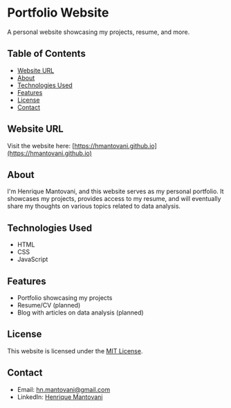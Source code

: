 # Portfolio Website

A personal website showcasing my projects, resume, and more.

## Table of Contents

- [Website URL](#website-url)
- [About](#about)
- [Technologies Used](#technologies-used)
- [Features](#features)
- [License](#license)
- [Contact](#contact)

## Website URL

Visit the website here: [https://hmantovani.github.io](https://hmantovani.github.io)

## About

I'm Henrique Mantovani, and this website serves as my personal portfolio. It showcases my projects, provides access to my resume, and will eventually share my thoughts on various topics related to data analysis.

## Technologies Used

- HTML
- CSS
- JavaScript

## Features

- Portfolio showcasing my projects
- Resume/CV (planned)
- Blog with articles on data analysis (planned)

## License

This website is licensed under the [MIT License](LICENSE).

## Contact

- Email: hn.mantovani@gmail.com
- LinkedIn: [Henrique Mantovani](https://www.linkedin.com/in/hmantovani/)
